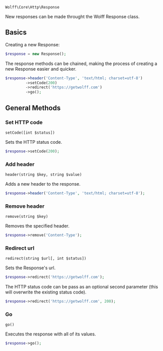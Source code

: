 `Wolff\Core\Http\Response`

New responses can be made throught the Wolff Response class.

## Basics

Creating a new Response:

```php
$response = new Response();
```

The response methods can be chained, making the process of creating a new Response easier and quicker.

```php
$response->header('Content-Type', 'text/html; charset=utf-8')
         ->setCode(200)
         ->redirect('https://getwolff.com')
         ->go();
```

## General Methods

### Set HTTP code

`setCode([int $status])`

Sets the HTTP status code.

```php
$response->setCode(200);
```

### Add header

`header(string $key, string $value)`

Adds a new header to the response.

```php
$response->header('Content-Type', 'text/html; charset=utf-8');
```

### Remove header

`remove(string $key)`

Removes the specified header.

```php
$response->remove('Content-Type');
```

### Redirect url

`redirect(string $url[, int $status])`

Sets the Response's url.

```php
$response->redirect('https://getwolff.com');
```

The HTTP status code can be pass as an optional second parameter (this will overwrite the existing status code).

```php
$response->redirect('https://getwolff.com', 200);
```

### Go

`go()`

Executes the response with all of its values.

```php
$response->go();
```
